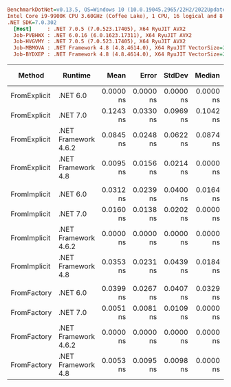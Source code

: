 ``` ini

BenchmarkDotNet=v0.13.5, OS=Windows 10 (10.0.19045.2965/22H2/2022Update)
Intel Core i9-9900K CPU 3.60GHz (Coffee Lake), 1 CPU, 16 logical and 8 physical cores
.NET SDK=7.0.302
  [Host]     : .NET 7.0.5 (7.0.523.17405), X64 RyuJIT AVX2
  Job-PVBHWX : .NET 6.0.16 (6.0.1623.17311), X64 RyuJIT AVX2
  Job-HVGVMY : .NET 7.0.5 (7.0.523.17405), X64 RyuJIT AVX2
  Job-MBMOVA : .NET Framework 4.8 (4.8.4614.0), X64 RyuJIT VectorSize=256
  Job-BYDXEP : .NET Framework 4.8 (4.8.4614.0), X64 RyuJIT VectorSize=256


```
|       Method |              Runtime |      Mean |     Error |    StdDev |    Median | Ratio | RatioSD | Code Size | Allocated | Alloc Ratio |
|------------- |--------------------- |----------:|----------:|----------:|----------:|------:|--------:|----------:|----------:|------------:|
| FromExplicit |             .NET 6.0 | 0.0000 ns | 0.0000 ns | 0.0000 ns | 0.0000 ns |     ? |       ? |      14 B |         - |           ? |
| FromExplicit |             .NET 7.0 | 0.1243 ns | 0.0330 ns | 0.0969 ns | 0.1042 ns |     ? |       ? |      14 B |         - |           ? |
| FromExplicit | .NET Framework 4.6.2 | 0.0845 ns | 0.0248 ns | 0.0622 ns | 0.0874 ns |     ? |       ? |      14 B |         - |           ? |
| FromExplicit |   .NET Framework 4.8 | 0.0095 ns | 0.0156 ns | 0.0214 ns | 0.0000 ns |     ? |       ? |      14 B |         - |           ? |
|              |                      |           |           |           |           |       |         |           |           |             |
| FromImplicit |             .NET 6.0 | 0.0312 ns | 0.0239 ns | 0.0400 ns | 0.0164 ns |     ? |       ? |      14 B |         - |           ? |
| FromImplicit |             .NET 7.0 | 0.0160 ns | 0.0138 ns | 0.0202 ns | 0.0000 ns |     ? |       ? |      14 B |         - |           ? |
| FromImplicit | .NET Framework 4.6.2 | 0.0000 ns | 0.0000 ns | 0.0000 ns | 0.0000 ns |     ? |       ? |      14 B |         - |           ? |
| FromImplicit |   .NET Framework 4.8 | 0.0353 ns | 0.0231 ns | 0.0439 ns | 0.0184 ns |     ? |       ? |      14 B |         - |           ? |
|              |                      |           |           |           |           |       |         |           |           |             |
|  FromFactory |             .NET 6.0 | 0.0399 ns | 0.0267 ns | 0.0407 ns | 0.0329 ns |     ? |       ? |      14 B |         - |           ? |
|  FromFactory |             .NET 7.0 | 0.0051 ns | 0.0081 ns | 0.0109 ns | 0.0000 ns |     ? |       ? |      14 B |         - |           ? |
|  FromFactory | .NET Framework 4.6.2 | 0.0000 ns | 0.0000 ns | 0.0000 ns | 0.0000 ns |     ? |       ? |      14 B |         - |           ? |
|  FromFactory |   .NET Framework 4.8 | 0.0053 ns | 0.0095 ns | 0.0098 ns | 0.0000 ns |     ? |       ? |      14 B |         - |           ? |
